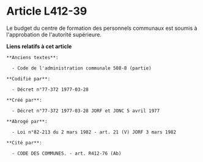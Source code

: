 # Article L412-39

Le budget du centre de formation des personnels communaux est soumis à l'approbation de l'autorité supérieure.

**Liens relatifs à cet article**

	**Anciens textes**:

	  - Code de l'administration communale 508-8 (partie)

	**Codifié par**:

	  - Décret n°77-372 1977-03-28

	**Créé par**:

	  - Décret n°77-372 1977-03-28 JORF et JONC 5 avril 1977

	**Abrogé par**:

	  - Loi n°82-213 du 2 mars 1982 - art. 21 (V) JORF 3 mars 1982

	**Cité par**:

	  - CODE DES COMMUNES. - art. R412-76 (Ab)
